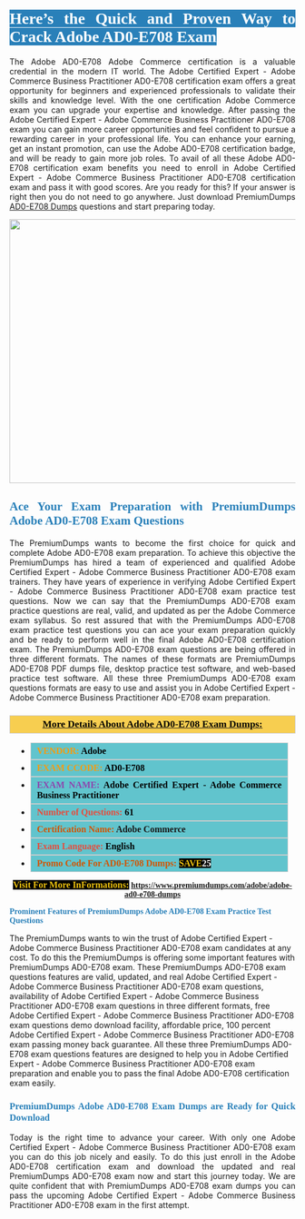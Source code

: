 <h1 style="text-align: justify;"><span style="color:#ffffff;"><span style="font-family:Georgia,serif;"><strong><span style="background-color:#2980b9;">Here’s the Quick and Proven Way to Crack Adobe AD0-E708 Exam</span></strong></span></span></h1>

<p style="text-align: justify;">The Adobe AD0-E708 Adobe Commerce certification is a valuable credential in the modern IT world. The Adobe Certified Expert - Adobe Commerce Business Practitioner AD0-E708 certification exam offers a great opportunity for beginners and experienced professionals to validate their skills and knowledge level. With the one certification Adobe Commerce exam you can upgrade your expertise and knowledge. After passing the Adobe Certified Expert - Adobe Commerce Business Practitioner AD0-E708 exam you can gain more career opportunities and feel confident to pursue a rewarding career in your professional life. You can enhance your earning, get an instant promotion, can use the Adobe AD0-E708 certification badge, and will be ready to gain more job roles. To avail of all these Adobe AD0-E708 certification exam benefits you need to enroll in Adobe Certified Expert - Adobe Commerce Business Practitioner AD0-E708 certification exam and pass it with good scores. Are you ready for this? If your answer is right then you do not need to go anywhere. Just download PremiumDumps <a href="https://www.premiumdumps.com/adobe/adobe-ad0-e708-dumps">AD0-E708 Dumps</a> questions and start preparing today.</p>

<p style="text-align: center;"><a href="https://www.premiumdumps.com/adobe/adobe-ad0-e708-dumps"><img alt="" src="https://i.imgur.com/KJGzbJ2.jpeg" style="width: 700px; height: 465px;" /></a></p>

<h2 style="text-align: justify;"><span style="color:#2980b9;"><span style="font-family:Georgia,serif;"><strong>Ace Your Exam Preparation with PremiumDumps Adobe AD0-E708 Exam Questions</strong></span></span></h2>

<p style="text-align: justify;">The PremiumDumps wants to become the first choice for quick and complete Adobe AD0-E708 exam preparation. To achieve this objective the PremiumDumps has hired a team of experienced and qualified Adobe Certified Expert - Adobe Commerce Business Practitioner AD0-E708 exam trainers. They have years of experience in verifying Adobe Certified Expert - Adobe Commerce Business Practitioner AD0-E708 exam practice test questions. Now we can say that the PremiumDumps AD0-E708 exam practice questions are real, valid, and updated as per the Adobe Commerce exam syllabus. So rest assured that with the PremiumDumps AD0-E708 exam practice test questions you can ace your exam preparation quickly and be ready to perform well in the final Adobe AD0-E708 certification exam. The PremiumDumps AD0-E708 exam questions are being offered in three different formats. The names of these formats are PremiumDumps AD0-E708 PDF dumps file, desktop practice test software, and web-based practice test software. All these three PremiumDumps AD0-E708 exam questions formats are easy to use and assist you in Adobe Certified Expert - Adobe Commerce Business Practitioner AD0-E708 exam preparation.</p>

<h3 style="background: #f7ce50; border: 1px solid rgb(204, 204, 204); padding: 5px 10px; text-align: center;"><span style="font-family:Georgia,serif;"><u><u><span style="color:#000000;"><span style="font-size:11pt"><span style="line-height:normal"><b><span style="font-size:13.0pt"><span cambria="">More Details About Adobe AD0-E708 Exam Dumps:</span></span></b></span></span></span></u></u></span></h3>

<ul>
	<li style="margin:0cm 10pt">
	<div style="background:#61c4cd; border: 1px solid rgb(204, 204, 204); padding: 5px 10px; text-align: justify;"><span style="font-family:Georgia,serif;"><span style="font-size:11pt"><span style="line-height:normal"><b><span style="font-size:12.0pt"><span new="" roman="" times=""><span style="color:#f39c12;">VENDOR:</span> <span style="color:#000000;">Adobe</span></span></span></b></span></span></span></div>
	</li>
	<li style="margin:0cm 10pt">
	<div style="background: #61c4cd; border: 1px solid rgb(204, 204, 204); padding: 5px 10px; text-align: justify;"><span style="font-family:Georgia,serif;"><span style="font-size:11pt"><span style="line-height:normal"><b><span style="font-size:12.0pt"><span new="" roman="" times=""><span style="color:#f39c12;">EXAM CCODE:</span> <span style="color:#000000;">AD0-E708</span></span></span></b></span></span></span></div>
	</li>
	<li style="margin:0cm 10pt">
	<div style="background: #61c4cd; border: 1px solid rgb(204, 204, 204); padding: 5px 10px; text-align: justify;"><span style="font-family:Georgia,serif;"><span style="font-size:11pt"><span style="line-height:normal"><b><span style="font-size:12.0pt"><span new="" roman="" times=""><span style="color:#8e44ad;">EXAM NAME:</span> <span style="color:#000000;">Adobe Certified Expert - Adobe Commerce Business Practitioner</span></span></span></b></span></span></span></div>
	</li>
	<li style="margin:0cm 10pt">
	<div style="background: #61c4cd; border: 1px solid rgb(204, 204, 204); padding: 5px 10px;"><span style="font-family:Georgia,serif;"><span style="font-size:11pt"><span style="line-height:normal"><b><span style="font-size:12.0pt"><span new="" roman="" times=""><span style="color:#e74c3c;">Number of Questions:</span><span style="color:#000000;"><span style="color:#f1c40f;"> </span>61</span></span></span></b></span></span></span></div>
	</li>
	<li style="margin:0cm 10pt">
	<div style="background: #61c4cd; border: 1px solid rgb(204, 204, 204); padding: 5px 10px; text-align: justify;"><span style="font-family:Georgia,serif;"><span style="font-size:11pt"><span style="line-height:normal"><b><span style="font-size:12.0pt"><span new="" roman="" times=""><span style="color:#d35400;">Certification Name:</span> Adobe Commerce</span></span></b></span></span></span></div>
	</li>
	<li style="margin:0cm 10pt">
	<div style="background: #61c4cd; border: 1px solid rgb(204, 204, 204); padding: 5px 10px; text-align: justify;"><span style="font-family:Georgia,serif;"><span style="font-size:11pt"><span style="line-height:normal"><b><span style="font-size:12.0pt"><span new="" roman="" times=""><span style="color:#e74c3c;">Exam Language:</span> <span style="color:#000000;">English</span></span></span></b></span></span></span></div>
	</li>
	<li style="margin:0cm 10pt">
	<div style="background: #61c4cd; border: 1px solid rgb(204, 204, 204); padding: 5px 10px;"><span style="font-family:Georgia,serif;"><span style="font-size:11pt"><span style="line-height:normal"><b><span style="font-size:12.0pt"><span new="" roman="" times=""><span style="color:#d35400;">Promo Code For AD0-E708 Dumps:</span><span style="color:#f1c40f;"> <span style="background-color:#000000;">SAVE</span></span><span style="color:#ffffff;"><span style="background-color:#000000;">25</span></span></span></span></b></span></span></span></div>
	</li>
</ul>

<p style="text-align: center;"><span style="font-family:Georgia,serif;"><strong><span style="font-size:16px;"><span style="color:#f1c40f;"><span style="background-color:#000000;">Visit For More InFormations:</span></span></span> <a href="https://www.premiumdumps.com/adobe/adobe-ad0-e708-dumps">https://www.premiumdumps.com/adobe/adobe-ad0-e708-dumps</a></strong></span></p>

<p><span style="color:#2980b9;"><span style="font-family:Georgia,serif;"><strong><strong><strong>Prominent Features of PremiumDumps Adobe AD0-E708 Exam Practice Test Questions</strong></strong></strong></span></span></p>

<p>The PremiumDumps wants to win the trust of Adobe Certified Expert - Adobe Commerce Business Practitioner AD0-E708 exam candidates at any cost. To do this the PremiumDumps is offering some important features with PremiumDumps AD0-E708 exam. These PremiumDumps AD0-E708 exam questions features are valid, updated, and real Adobe Certified Expert - Adobe Commerce Business Practitioner AD0-E708 exam questions, availability of Adobe Certified Expert - Adobe Commerce Business Practitioner AD0-E708 exam questions in three different formats, free Adobe Certified Expert - Adobe Commerce Business Practitioner AD0-E708 exam questions demo download facility, affordable price, 100 percent Adobe Certified Expert - Adobe Commerce Business Practitioner AD0-E708 exam passing money back guarantee. All these three PremiumDumps AD0-E708 exam questions features are designed to help you in Adobe Certified Expert - Adobe Commerce Business Practitioner AD0-E708 exam preparation and enable you to pass the final Adobe AD0-E708 certification exam easily.</p>

<h3 style="text-align: justify;"><span style="color:#2980b9;"><span style="font-family:Georgia,serif;"><strong><strong><strong>PremiumDumps Adobe AD0-E708 Exam Dumps are Ready for Quick Download</strong></strong></strong></span></span></h3>

<p style="text-align: justify;">Today is the right time to advance your career. With only one Adobe Certified Expert - Adobe Commerce Business Practitioner AD0-E708 exam you can do this job nicely and easily. To do this just enroll in the Adobe AD0-E708 certification exam and download the updated and real PremiumDumps AD0-E708 exam now and start this journey today. We are quite confident that with PremiumDumps AD0-E708 exam dumps you can pass the upcoming Adobe Certified Expert - Adobe Commerce Business Practitioner AD0-E708 exam in the first attempt.</p>

